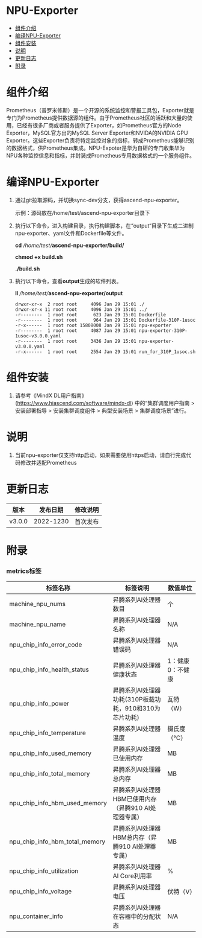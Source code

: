 ﻿# NPU-Exporter
-   [组件介绍](#组件介绍)
-   [编译NPU-Exporter](#编译NPU-Exporter)
-   [组件安装](#组件安装)
-   [说明](#说明)
-   [更新日志](#更新日志)
-   [附录](#附录)

# 组件介绍

Prometheus（普罗米修斯）是一个开源的系统监控和警报工具包，Exporter就是专门为Prometheus提供数据源的组件。由于Prometheus社区的活跃和大量的使用，已经有很多厂商或者服务提供了Exporter，如Prometheus官方的Node Exporter，MySQL官方出的MySQL Server Exporter和NVIDA的NVIDIA GPU Exporter。这些Exporter负责将特定监控对象的指标，转成Prometheus能够识别的数据格式，供Prometheus集成。NPU-Expoter是华为自研的专门收集华为NPU各种监控信息和指标，并封装成Prometheus专用数据格式的一个服务组件。

# 编译NPU-Exporter

1.  通过git拉取源码，并切换sync-dev分支，获得ascend-npu-exporter。

    示例：源码放在/home/test/ascend-npu-exporter目录下

2.  执行以下命令，进入构建目录，执行构建脚本，在“output“目录下生成二进制npu-exporter、yaml文件和Dockerfile等文件。

    **cd** _/home/test/_**ascend-npu-exporter/build/**

    **chmod +x build.sh**

    **./build.sh**

3.  执行以下命令，查看**output**生成的软件列表。

    **ll** _/home/test/_**ascend-npu-exporter/output**

    ```
    drwxr-xr-x  2 root root     4096 Jan 29 15:01 ./
    drwxr-xr-x 11 root root     4096 Jan 29 15:01 ../
    -r--------  1 root root      623 Jan 29 15:01 Dockerfile
    -r--------  1 root root      964 Jan 29 15:01 Dockerfile-310P-1usoc
    -r-x------  1 root root 15808008 Jan 29 15:01 npu-exporter
    -r--------  1 root root     4087 Jan 29 15:01 npu-exporter-310P-1usoc-v3.0.0.yaml
    -r--------  1 root root     3436 Jan 29 15:01 npu-exporter-v3.0.0.yaml
    -r-x------  1 root root     2554 Jan 29 15:01 run_for_310P_1usoc.sh
    ```

# 组件安装

1.  请参考《MindX DL用户指南》(https://www.hiascend.com/software/mindx-dl)
    中的“集群调度用户指南 > 安装部署指导 \> 安装集群调度组件 \> 典型安装场景 \> 集群调度场景”进行。

# 说明

1. 当前npu-exporter仅支持http启动，如果需要使用https启动，请自行完成代码修改并适配Prometheus

# 更新日志

| 版本       | 发布日期   | 修改说明       |
| ---------- | ---------- | -------------- |
| v3.0.0 | 2022-1230 | 首次发布 |


# 附录
### metrics标签

| 标签名称                       | 标签说明                                              | 数值单位         |
| ------------------------------ | ----------------------------------------------------- | ---------------- |
| machine_npu_nums               | 昇腾系列AI处理器数目                                  | 个               |
| machine_npu_name               | 昇腾系列AI处理器名称                                  | N/A              |
| npu_chip_info_error_code       | 昇腾系列AI处理器错误码                                | N/A              |
| npu_chip_info_health_status    | 昇腾系列AI处理器健康状态                              | 1：健康0：不健康 |
| npu_chip_info_power            | 昇腾系列AI处理器功耗(310P板载功耗，910和310为芯片功耗)                                 | 瓦特（W）        |
| npu_chip_info_temperature      | 昇腾系列AI处理器温度                                  | 摄氏度（℃）      |
| npu_chip_info_used_memory      | 昇腾系列AI处理器已使用内存                            | MB               |
| npu_chip_info_total_memory     | 昇腾系列AI处理器总内存                                | MB               |
| npu_chip_info_hbm_used_memory  | 昇腾系列AI处理器HBM已使用内存（昇腾910 AI处理器专属） | MB               |
| npu_chip_info_hbm_total_memory | 昇腾系列AI处理器HBM总内存（昇腾910 AI处理器专属）     | MB               |
| npu_chip_info_utilization      | 昇腾系列AI处理器AI Core利用率                         | %                |
| npu_chip_info_voltage          | 昇腾系列AI处理器电压                                  | 伏特（V）        |
| npu_container_info             | 昇腾系列AI处理器在容器中的分配状态                     | N/A              |
